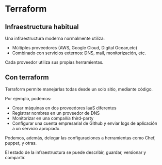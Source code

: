 # Terraform

## Infraestructura habitual

Una infraestructura moderna normalmente utiliza:

* Múltiples proveedores (AWS, Google Cloud, Digital Ocean,etc)
* Combinado con servicios externos: DNS, mail, monitorización, etc.

Cada proveedor utiliza sus propias herramientas.

## Con terraform

Terraform permite manejarlas todas desde un solo sitio, mediante código.

Por ejemplo, podemos:

* Crear máquinas en dos proveedores IaaS diferentes
* Registrar nombres en un proveedor de DNS
* Monitorizar en una compañía third-party
* Configurar una cuenta empresarial de Github y enviar logs de aplicación a un servicio apropiado.

Podemos, además, delegar las configuraciones a herramientas como Chef, puppet, y otras.

El estado de la infraestructura se puede describir, guardar, versionar y compartir.
